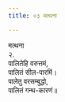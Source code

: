 ```yaml
---
title: ०३ मत्थना

---
```

मत्थना  
२.  
पालितेहि वरुत्तमं,  
पालितं सील-पारमिं।  
पालेतु वरसम्बुद्धो,  
पालितं गन्थ-कारणं॥  